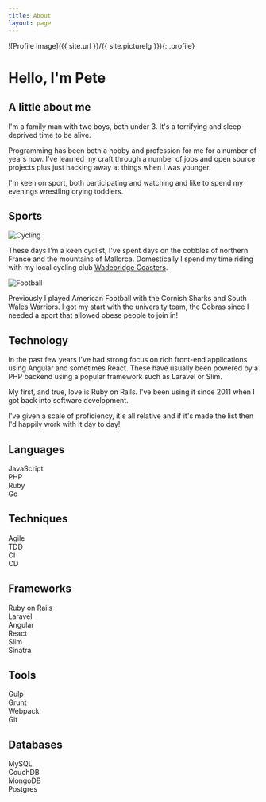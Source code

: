 ```yaml
---
title: About
layout: page
---
```

![Profile Image]({{ site.url }}/{{ site.picturelg }}){: .profile}

# Hello, I'm Pete

## A little about me

I'm a family man with two boys, both under 3. It's a terrifying and sleep-deprived time to be alive.

Programming has been both a hobby and profession for me for a number of years now. I've learned my craft through a number of jobs and open source projects plus just hacking away at things when I was younger.

I'm keen on sport, both participating and watching and like to spend my evenings wrestling crying toddlers.

## Sports

![Cycling]({{site.url}}/assets/images/cycling.jpg)

These days I'm a keen cyclist, I've spent days on the cobbles of northern France and the mountains of Mallorca. Domestically I spend my time riding with my local cycling club [Wadebridge Coasters](https://wadebridgecoasters.co.uk).

![Football]({{site.url}}/assets/images/football.jpg)

Previously I played American Football with the Cornish Sharks and South Wales Warriors. I got my start with the university team, the Cobras since I needed a sport that allowed obese people to join in!

## Technology

In the past few years I've had strong focus on rich front-end applications using Angular and sometimes React. These have usually been powered by a PHP backend using a popular framework such as Laravel or Slim.

My first, and true, love is Ruby on Rails. I've been using it since 2011 when I got back into software development.

I've given a scale of proficiency, it's all relative and if it's made the list then I'd happily work with it day to day!

## Languages

<div class="bar"><span class="fill fill--85">JavaScript</span></div>
<div class="bar"><span class="fill fill--90">PHP</span></div>
<div class="bar"><span class="fill fill--100">Ruby</span></div>
<div class="bar"><span class="fill fill--55">Go</span></div>

## Techniques

<div class="bar"><span class="fill fill--95">Agile</span></div>
<div class="bar"><span class="fill fill--75">TDD</span></div>
<div class="bar"><span class="fill fill--80">CI</span></div>
<div class="bar"><span class="fill fill--60">CD</span></div>

## Frameworks

<div class="bar"><span class="fill fill--90">Ruby on Rails</span></div>
<div class="bar"><span class="fill fill--90">Laravel</span></div>
<div class="bar"><span class="fill fill--80">Angular</span></div>
<div class="bar"><span class="fill fill--60">React</span></div>
<div class="bar"><span class="fill fill--65">Slim</span></div>
<div class="bar"><span class="fill fill--75">Sinatra</span></div>

## Tools

<div class="bar"><span class="fill fill--80">Gulp</span></div>
<div class="bar"><span class="fill fill--85">Grunt</span></div>
<div class="bar"><span class="fill fill--70">Webpack</span></div>
<div class="bar"><span class="fill fill--100">Git</span></div>

## Databases

<div class="bar"><span class="fill fill--90">MySQL</span></div>
<div class="bar"><span class="fill fill--55">CouchDB</span></div>
<div class="bar"><span class="fill fill--40">MongoDB</span></div>
<div class="bar"><span class="fill fill--80">Postgres</span></div>
